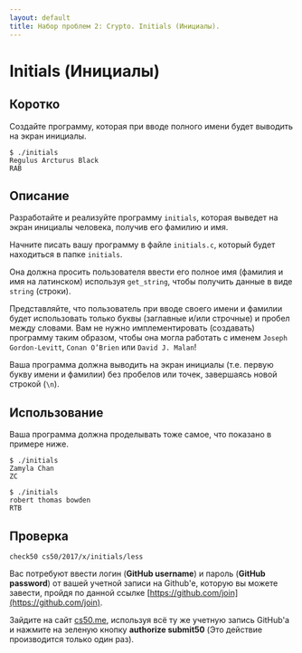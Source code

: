 ```yaml
---
layout: default
title: Набор проблем 2: Crypto. Initials (Инициалы).
---
```


# Initials (Инициалы)

## Коротко

Создайте программу, которая при вводе полного имени будет выводить на экран инициалы.
```
$ ./initials
Regulus Arcturus Black
RAB
```

## Описание

Разработайте и реализуйте программу `initials`, которая выведет на экран инициалы человека, получив его фамилию и имя.

Начните писать вашу программу в файле `initials.c`, который будет находиться в папке `initials`.

Она должна просить пользователя ввести его полное имя (фамилия и имя на латинском) используя `get_string`, чтобы получить данные в виде `string` (строки).

Представляйте, что пользователь при вводе своего имени и фамилии будет использовать только буквы (заглавные и/или строчные) и пробел между словами. Вам не нужно имплементировать (создавать) программу таким образом, чтобы она могла работать с именем `Joseph Gordon-Levitt`, `Conan O’Brien` или `David J. Malan`!

Ваша программа должна выводить на экран инициалы (т.е. первую букву имени и фамилии) без пробелов или точек, завершаясь новой строкой (`\n`).

## Использование

Ваша программа должна проделывать тоже самое, что показано в примере ниже.
```
$ ./initials
Zamyla Chan
ZC
```
```
$ ./initials
robert thomas bowden
RTB
```
## Проверка
```
check50 cs50/2017/x/initials/less
```
Вас потребуют ввести логин (**GitHub username**) и пароль (**GitHub password**) от вашей учетной записи на Github'е, которую вы можете завести, пройдя по данной ссылке [https://github.com/join](https://github.com/join).

Зайдите на сайт [cs50.me](https://cs50.me/), используя всё ту же учетную запись GitHub'а и нажмите на зеленую кнопку **authorize submit50** (Это действие производится только один раз).